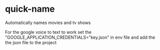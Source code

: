 # quick-name
Automatically names movies and tv shows

For the google voice to text to work set the "GOOGLE_APPLICATION_CREDENTIALS="key.json" in env file and add the the json file to the project

